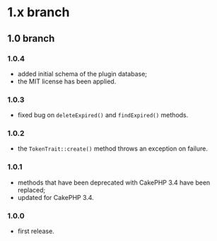 # 1.x branch
## 1.0 branch
### 1.0.4
* added initial schema of the plugin database;
* the MIT license has been applied.

### 1.0.3
* fixed bug on `deleteExpired()` and `findExpired()` methods.

### 1.0.2
* the `TokenTrait::create()` method throws an exception on failure.

### 1.0.1
* methods that have been deprecated with CakePHP 3.4 have been replaced;
* updated for CakePHP 3.4.

### 1.0.0
* first release.

